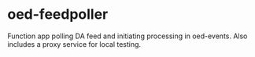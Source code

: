 # oed-feedpoller
Function app polling DA feed and initiating processing in oed-events. Also includes a proxy service for local testing.

